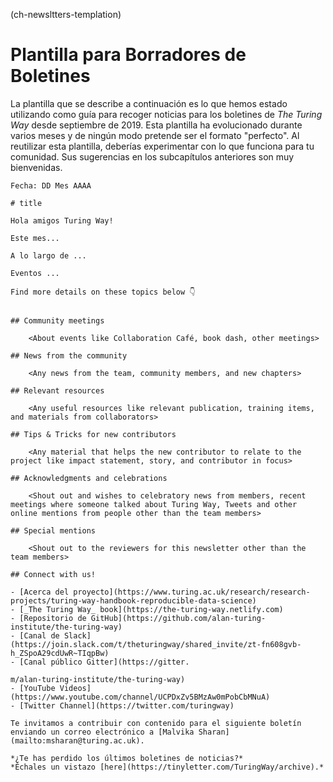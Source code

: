 (ch-newsltters-templation)
# Plantilla para Borradores de Boletines

La plantilla que se describe a continuación es lo que hemos estado utilizando como guía para recoger noticias para los boletines de _The Turing Way_ desde septiembre de 2019. Esta plantilla ha evolucionado durante varios meses y de ningún modo pretende ser el formato "perfecto". Al reutilizar esta plantilla, deberías experimentar con lo que funciona para tu comunidad. Sus sugerencias en los subcapítulos anteriores son muy bienvenidas.

```
Fecha: DD Mes AAAA

# title

Hola amigos Turing Way!

Este mes...

A lo largo de ...

Eventos ...

Find more details on these topics below 👇


## Community meetings

    <About events like Collaboration Café, book dash, other meetings>

## News from the community

    <Any news from the team, community members, and new chapters>

## Relevant resources

    <Any useful resources like relevant publication, training items, and materials from collaborators>

## Tips & Tricks for new contributors

    <Any material that helps the new contributor to relate to the project like impact statement, story, and contributor in focus>

## Acknowledgments and celebrations

    <Shout out and wishes to celebratory news from members, recent meetings where someone talked about Turing Way, Tweets and other online mentions from people other than the team members>

## Special mentions

    <Shout out to the reviewers for this newsletter other than the team members>

## Connect with us!

- [Acerca del proyecto](https://www.turing.ac.uk/research/research-projects/turing-way-handbook-reproducible-data-science)
- [_The Turing Way_ book](https://the-turing-way.netlify.com)
- [Repositorio de GitHub](https://github.com/alan-turing-institute/the-turing-way)
- [Canal de Slack](https://join.slack.com/t/theturingway/shared_invite/zt-fn608gvb-h_ZSpoA29cdUwR~TIqpBw)
- [Canal público Gitter](https://gitter.

m/alan-turing-institute/the-turing-way)
- [YouTube Videos](https://www.youtube.com/channel/UCPDxZv5BMzAw0mPobCbMNuA)
- [Twitter Channel](https://twitter.com/turingway)

Te invitamos a contribuir con contenido para el siguiente boletín
enviando un correo electrónico a [Malvika Sharan](mailto:msharan@turing.ac.uk).

*¿Te has perdido los últimos boletines de noticias?*
*Échales un vistazo [here](https://tinyletter.com/TuringWay/archive).*
```
